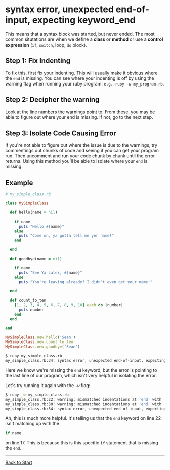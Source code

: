 # syntax error, unexpected end-of-input, expecting keyword_end

This means that a syntax block was started, but never ended. The most common situtations are when we define a **class** or **method** or use a  **control expression** (`if`, `switch`, loop, `do` block).

## Step 1: Fix Indenting

To fix this, first fix your indenting. This will usually make it obvious where the `end` is missing. You can see where your indenting is off by using the warning flag when running your ruby program: `e.g. ruby -w my_program.rb`.

## Step 2: Decipher the warning

Look at the line numbers the warnings point to. From these, you may be able to figure out where your end is missing. If not, go to the next step.

## Step 3: Isolate Code Causing Error

If you're not able to figure out where the issue is due to the warnings, try commentings out chunks of code and seeing if you can get your program run. Then uncomment and run your code chunk by chunk until the error returns. Using this method you'll be able to isolate where your `end` is missing.

## Example

```ruby
# my_simple_class.rb

class MySimpleClass

  def hello(name = nil)

    if name
      puts "Hello #{name}"
    else
      puts "Come on, ya gotta tell me yer name!"
    end

  end

  def goodbye(name = nil)

    if name
      puts "See Ya Later, #{name}"
    else
      puts "You're leaving already? I didn't even get your name!"

  end

  def count_to_ten
    [1, 2, 3, 4, 5, 6, 7, 8, 9, 10].each do |number|
      puts number
    end
  end

end

MySimpleClass.new.hello('Sean')
MySimpleClass.new.count_to_ten
MySimpleClass.new.goodbye('Sean')

```

```bash
$ ruby my_simple_class.rb
my_simple_class.rb:34: syntax error, unexpected end-of-input, expecting keyword_end
```

Here we know we're missing the `end` keyword, but the error is pointing to the last line of our program, which isn't very helpful in isolating the error.

Let's try running it again with the `-w` flag:

```bash
$ ruby -w my_simple_class.rb
my_simple_class.rb:22: warning: mismatched indentations at 'end' with 'if' at 17
my_simple_class.rb:30: warning: mismatched indentations at 'end' with 'def' at 15
my_simple_class.rb:34: syntax error, unexpected end-of-input, expecting keyword_end
```

Ah, this is much more helpful. It's telling us that the `end` keyword on line 22 isn't matching up with the

```ruby
if name
```

on line 17. This is because this is this specific `if` statement that is missing the `end`.

---
[Back to Start](https://github.com/bitmakerlabs/debugging-guide/blob/master/README.md)
